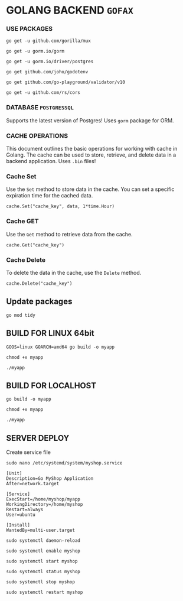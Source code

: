 # GOLANG BACKEND ````GOFAX````

### USE PACKAGES
```
go get -u github.com/gorilla/mux
```
```
go get -u gorm.io/gorm
```
```
go get -u gorm.io/driver/postgres
```
```
go get github.com/joho/godotenv
```
```
go get github.com/go-playground/validator/v10
```
```
go get -u github.com/rs/cors
```

### DATABASE `POSTGRESSQL`
Supports the latest version of Postgres!
Uses `gorm` package for ORM.

### CACHE OPERATIONS
This document outlines the basic operations for working with cache in Golang. The cache can be used to store, retrieve, and delete data in a backend application.
Uses `.bin` files!
### Cache Set
Use the `Set` method to store data in the cache. You can set a specific expiration time for the cached data.
```
cache.Set("cache_key", data, 1*time.Hour)
```
### Cache GET
Use the `Get` method to retrieve data from the cache.
```
cache.Get("cache_key")
```
### Cache Delete
To delete the data in the cache, use the `Delete` method.
```
cache.Delete("cache_key")
```
## Update packages
```
go mod tidy
```
## BUILD FOR LINUX 64bit
```
GOOS=linux GOARCH=amd64 go build -o myapp
```
```
chmod +x myapp
```
```
./myapp 
```
## BUILD FOR LOCALHOST
```
go build -o myapp
```
```
chmod +x myapp
```
```
./myapp 
```

## SERVER DEPLOY
Create service file
```
sudo nano /etc/systemd/system/myshop.service
```

```
[Unit]
Description=Go MyShop Application
After=network.target

[Service]
ExecStart=/home/myshop/myapp
WorkingDirectory=/home/myshop
Restart=always
User=ubuntu

[Install]
WantedBy=multi-user.target
```
```
sudo systemctl daemon-reload
```
```
sudo systemctl enable myshop
```
```
sudo systemctl start myshop
```
```
sudo systemctl status myshop
```
```
sudo systemctl stop myshop
```
```
sudo systemctl restart myshop
```